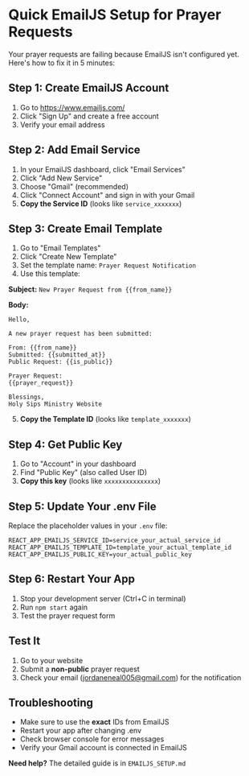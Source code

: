 # Quick EmailJS Setup for Prayer Requests

Your prayer requests are failing because EmailJS isn't configured yet. Here's how to fix it in 5 minutes:

## Step 1: Create EmailJS Account
1. Go to https://www.emailjs.com/
2. Click "Sign Up" and create a free account
3. Verify your email address

## Step 2: Add Email Service
1. In your EmailJS dashboard, click "Email Services"
2. Click "Add New Service"
3. Choose "Gmail" (recommended)
4. Click "Connect Account" and sign in with your Gmail
5. **Copy the Service ID** (looks like `service_xxxxxxx`)

## Step 3: Create Email Template
1. Go to "Email Templates"
2. Click "Create New Template"
3. Set the template name: `Prayer Request Notification`
4. Use this template:

**Subject:** `New Prayer Request from {{from_name}}`

**Body:**
```
Hello,

A new prayer request has been submitted:

From: {{from_name}}
Submitted: {{submitted_at}}
Public Request: {{is_public}}

Prayer Request:
{{prayer_request}}

Blessings,
Holy Sips Ministry Website
```

5. **Copy the Template ID** (looks like `template_xxxxxxx`)

## Step 4: Get Public Key
1. Go to "Account" in your dashboard
2. Find "Public Key" (also called User ID)
3. **Copy this key** (looks like `xxxxxxxxxxxxxxx`)

## Step 5: Update Your .env File
Replace the placeholder values in your `.env` file:

```env
REACT_APP_EMAILJS_SERVICE_ID=service_your_actual_service_id
REACT_APP_EMAILJS_TEMPLATE_ID=template_your_actual_template_id
REACT_APP_EMAILJS_PUBLIC_KEY=your_actual_public_key
```

## Step 6: Restart Your App
1. Stop your development server (Ctrl+C in terminal)
2. Run `npm start` again
3. Test the prayer request form

## Test It
1. Go to your website
2. Submit a **non-public** prayer request
3. Check your email (jordaneneal005@gmail.com) for the notification

## Troubleshooting
- Make sure to use the **exact** IDs from EmailJS
- Restart your app after changing .env
- Check browser console for error messages
- Verify your Gmail account is connected in EmailJS

**Need help?** The detailed guide is in `EMAILJS_SETUP.md`